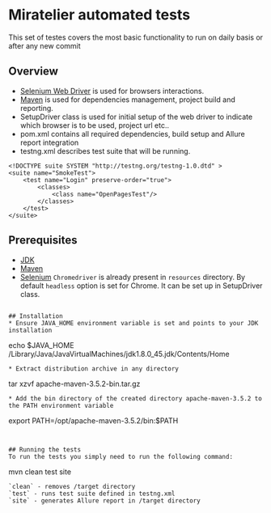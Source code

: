 # Miratelier automated tests

This set of testes covers the most basic functionality to run on daily basis or after any new commit

## Overview
* [Selenium Web Driver](http://www.seleniumhq.org/download/) is used for browsers interactions.
* [Maven](https://maven.apache.org/) is used for dependencies management, project build and reporting.
* SetupDriver class is used for initial setup of the web driver to indicate which browser is to be used, project url etc..
* pom.xml contains all required dependencies, build setup and Allure report integration
* testng.xml describes test suite that will be running.
````
<!DOCTYPE suite SYSTEM "http://testng.org/testng-1.0.dtd" >
<suite name="SmokeTest">
    <test name="Login" preserve-order="true">
        <classes>
            <class name="OpenPagesTest"/>
        </classes>
    </test>
</suite>
````
## Prerequisites
* [JDK](http://www.oracle.com/technetwork/java/javase/downloads/index.html)  
* [Maven](https://maven.apache.org/)  
* [Selenium](http://www.seleniumhq.org/download/)
`Chromedriver` is already present in `resources` directory. By default `headless` option is set for Chrome. It can be set up in SetupDriver class.  
````

## Installation
* Ensure JAVA_HOME environment variable is set and points to your JDK installation
````
echo $JAVA_HOME
/Library/Java/JavaVirtualMachines/jdk1.8.0_45.jdk/Contents/Home
````
* Extract distribution archive in any directory
````
tar xzvf apache-maven-3.5.2-bin.tar.gz
````
* Add the bin directory of the created directory apache-maven-3.5.2 to the PATH environment variable
````
export PATH=/opt/apache-maven-3.5.2/bin:$PATH
````


## Running the tests
To run the tests you simply need to run the following command:
````
mvn clean test site
````
`clean` - removes /target directory  
`test` - runs test suite defined in testng.xml  
`site` - generates Allure report in /target directory  
